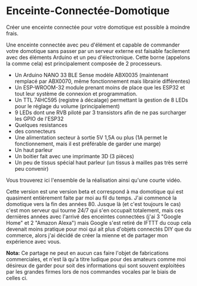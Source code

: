 # Enceinte-Connectée-Domotique
Créer une enceinte connectée pour votre domotique est possible à moindre frais.

Une enceinte connectée avec peu d'élément et capable de commander votre domotique sans passer par un serveur externe est faisable facilement avec des éléments Arduino et un  peu d'électronique.
Cette borne (appelons la comme cela) est principalement composée de 2 processeurs.
- Un Arduino NANO 33 BLE Sense modèle ABX0035 (maintenant remplacé par ABX0070, même fonctionnement mais librairie différentes)
- Un ESP-WROOM-32 module prenant moins de place que les ESP32 et tout leur système de connexion et programmation.
- Un TTL 74HC595 (registre à décalage) permettant la gestion de 8 LEDs pour le réglage du volume (principalement)
- 9 LEDs dont une RVB piloté par 3 transistors afin de ne pas surcharger les GPIO de l'ESP32
- Quelques resistances
- des connecteurs
- Une alimentation secteur à sortie 5V 1,5A ou plus (1A permet le fonctionnement, mais il est préférable de garder une marge)
- Un haut parleur
- Un boitier fait avec une imprimante 3D (3 pièces)
- Un peu de tissus spécial haut parleur (un tissus à mailles pas très serré peu convenir)

Vous trouverez ici l'ensemble de la réalisation ainsi qu'une courte vidéo.

Cette version est une version beta et correspond à ma domotique qui est quasiment entièrement faite par moi au fil du temps.
J'ai commencé la domotique vers la fin des années 80. Jusque là (et c'est toujours le cas) c'est mon serveur qui tourne 24/7 qui s'en occupait totalement, mais ces dernières années avec l'arrivé des enceintes connectées (j'ai 3 "Google Home" et 2 "Amazon Alexa") mais Google s'est retiré de IFTTT du coup cela devenait moins pratique pour moi qui ait plus d'objets connectés DIY que du commerce, alors j'ai décidé de créer la mienne et de partager mon expérience avec vous.

<b>Nota:</b> Ce partage ne peut en aucun cas faire l'objet de fabrications commerciales, et n'est là qu'a titre ludique pour des amateurs comme moi désireux de garder pour soit des informations qui sont souvent exploitées par les grandes firmes lors de nos commandes vocales par le biais de celles ci.

